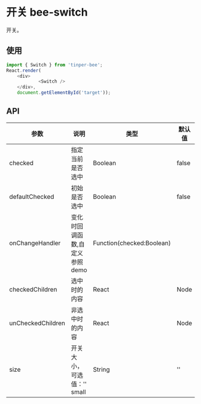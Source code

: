 # 开关 bee-switch

开关。

## 使用

```js
import { Switch } from 'tinper-bee';
React.render(
    <div>
            <Switch />
    </div>,
    document.getElementById('target'));
```



## API
|参数|说明|类型|默认值|
|---|----|---|------|
|checked	|指定当前是否选中|	Boolean	|false
|defaultChecked	|初始是否选中	|Boolean|	false
|onChangeHandler	|变化时回调函数,自定义参照demo	|Function(checked:Boolean)
|checkedChildren	|选中时的内容	|React| Node
|unCheckedChildren	|非选中时的内容	|React| Node
|size|	开关大小，可选值：'' small|	String	|''
